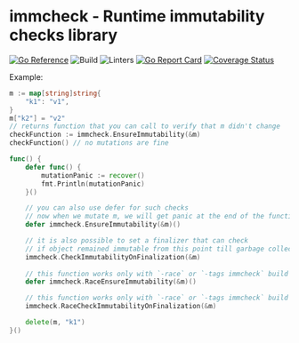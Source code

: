 # immcheck - Runtime immutability checks library 
[![Go Reference](https://pkg.go.dev/badge/github.com/goodbadreviewer/immcheck.svg)](https://pkg.go.dev/github.com/goodbadreviewer/immcheck) ![Build](https://github.com/goodbadreviewer/immcheck/actions/workflows/build.yml/badge.svg) ![Linters](https://github.com/goodbadreviewer/immcheck/actions/workflows/golangci-lint.yml/badge.svg) [![Go Report Card](https://goreportcard.com/badge/github.com/goodbadreviewer/immcheck)](https://goreportcard.com/report/github.com/goodbadreviewer/immcheck) [![Coverage Status](https://coveralls.io/repos/github/goodbadreviewer/immcheck/badge.svg)](https://coveralls.io/github/goodbadreviewer/immcheck) 

Example: 

```go
m := map[string]string{
    "k1": "v1",
}
m["k2"] = "v2"
// returns function that you can call to verify that m didn't change
checkFunction := immcheck.EnsureImmutability(&m)
checkFunction() // no mutations are fine

func() {
    defer func() {
        mutationPanic := recover()
        fmt.Println(mutationPanic)
    }()

    // you can also use defer for such checks
    // now when we mutate m, we will get panic at the end of the function
    defer immcheck.EnsureImmutability(&m)()

    // it is also possible to set a finalizer that can check
    // if object remained immutable from this point till garbage collection
    immcheck.CheckImmutabilityOnFinalization(&m)
    
    // this function works only with `-race` or `-tags immcheck` build flags
    defer immcheck.RaceEnsureImmutability(&m)()

    // this function works only with `-race` or `-tags immcheck` build flags as well
    immcheck.RaceCheckImmutabilityOnFinalization(&m)

    delete(m, "k1")
}()
```

